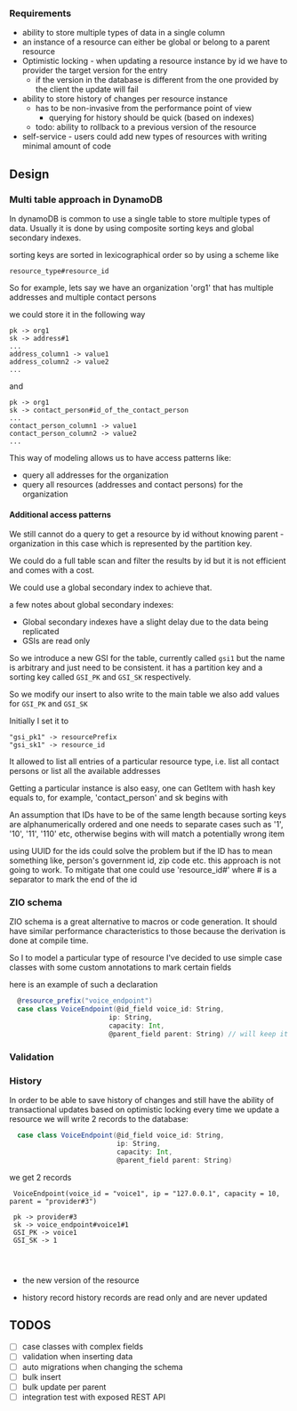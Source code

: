 
### Requirements

- ability to store multiple types of data in a single column
- an instance of a resource can either be global or belong to a parent resource
- Optimistic locking - when updating a resource instance by id we have to provider the target version for the entry
  - if the version in the database is different from the one provided by the client the update will fail
- ability to store history of changes per resource instance
  - has to be non-invasive from the performance point of view
    - querying for history should be quick (based on indexes)
  - todo: ability to rollback to a previous version of the resource
- self-service - users could add new types of resources with writing minimal amount of code


## Design

### Multi table approach in DynamoDB

In dynamoDB is common to use a single table to store multiple types of data.
Usually it is done by using composite sorting keys and global secondary indexes.

sorting keys are sorted in lexicographical order 
so by using a scheme like 

`resource_type#resource_id`

So for example, lets say we have an organization 'org1' that has multiple addresses and multiple contact persons

we could store it in the following way

```
pk -> org1
sk -> address#1
...
address_column1 -> value1
address_column2 -> value2
...
```

and 

```
pk -> org1
sk -> contact_person#id_of_the_contact_person
...
contact_person_column1 -> value1
contact_person_column2 -> value2
...
```

This way of modeling allows us to have access patterns like:
- query all addresses for the organization
- query all resources (addresses and contact persons) for the organization


#### Additional access patterns

We still cannot do a query to get a resource by id without knowing parent - organization in this case which is
represented by the partition key.

We could do a full table scan and filter the results by id but it is not efficient and comes with a cost.

We could use a global secondary index to achieve that.

a few notes about global secondary indexes:
- Global secondary indexes have a slight delay due to the data being replicated 
- GSIs are read only


So we introduce a new GSI for the table, currently called `gsi1` but the name is arbitrary and just need to be consistent.
it has a partition key and a sorting key called `GSI_PK` and `GSI_SK` respectively.

So we modify our insert to also write to the main table we also add values for `GSI_PK` and `GSI_SK`

Initially I set it to
```
"gsi_pk1" -> resourcePrefix
"gsi_sk1" -> resource_id
```

It allowed to list all entries of a particular resource type, i.e. list all contact persons or list all the available addresses

Getting a particular instance is also easy, one can
GetItem with hash key equals to, for example, 'contact_person' and sk begins with 

An assumption that IDs have to be of the same length because sorting keys are alphanumerically ordered and one needs to
separate cases such as '1', '10', '11', '110' etc,  otherwise begins with will match a potentially wrong item

using UUID for the ids could solve the problem but if the ID has to mean something like, person's government id, zip code etc. 
this approach is not going to work. To mitigate that one could use 'resource_id#' where # is a separator to mark the end of the id


### ZIO schema

ZIO schema is a great alternative to macros or code generation.
It should have similar performance characteristics to those because the derivation is done at compile time.

So I to model a particular type of resource I've decided to use simple case classes with some custom annotations
to mark certain fields

here is an example of such a declaration

```scala
  @resource_prefix("voice_endpoint")
  case class VoiceEndpoint(@id_field voice_id: String,
                         ip: String,
                         capacity: Int,
                         @parent_field parent: String) // will keep it as a string for now
```

### Validation



### History

In order to be able to save history of changes and still have the ability of transactional updates based on optimistic locking
every time we update a resource we will write 2 records to the database:

```scala
  case class VoiceEndpoint(@id_field voice_id: String,
                           ip: String,
                           capacity: Int,
                           @parent_field parent: String)
```

we get 2 records

```
 VoiceEndpoint(voice_id = "voice1", ip = "127.0.0.1", capacity = 10, parent = "provider#3")
 
 pk -> provider#3
 sk -> voice_endpoint#voice1#1
 GSI_PK -> voice1
 GSI_SK -> 1
 

 
```

- the new version of the resource

- history record
    history records are read only and are never updated



## TODOS

- [ ] case classes with complex fields 
- [ ] validation when inserting data
- [ ] auto migrations when changing the schema
- [ ] bulk insert
- [ ] bulk update per parent
- [ ] integration test with exposed REST API